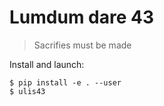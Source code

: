 # Lumdum dare 43

> Sacrifies must be made

Install and launch:

```
$ pip install -e . --user
$ ulis43
```
